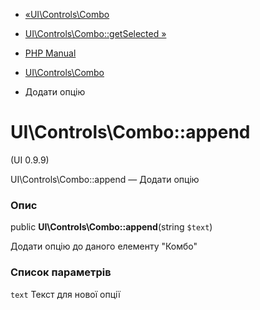 - [«UI\Controls\Combo](class.ui-controls-combo.md)
- [UI\Controls\Combo::getSelected
»](ui-controls-combo.getselected.md)

- [PHP Manual](index.md)
- [UI\Controls\Combo](class.ui-controls-combo.md)
- Додати опцію

# UI\Controls\Combo::append

(UI 0.9.9)

UI\Controls\Combo::append — Додати опцію

### Опис

public **UI\Controls\Combo::append**(string `$text`)

Додати опцію до даного елементу "Комбо"

### Список параметрів

`text`
Текст для нової опції
